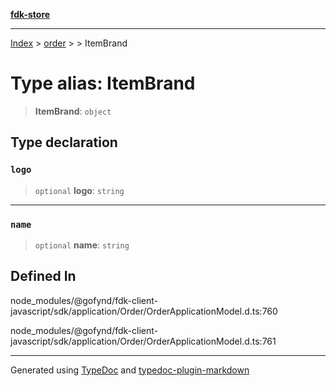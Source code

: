 [**fdk-store**](../../../README.md)
***

[Index](../../../API.md) > [order](../../README.md) > [<internal>](../README.md) > ItemBrand

# Type alias: ItemBrand

> **ItemBrand**: `object`

## Type declaration

### `logo`

> `optional` **logo**: `string`

***

### `name`

> `optional` **name**: `string`

## Defined In

node\_modules/@gofynd/fdk-client-javascript/sdk/application/Order/OrderApplicationModel.d.ts:760

node\_modules/@gofynd/fdk-client-javascript/sdk/application/Order/OrderApplicationModel.d.ts:761

***
Generated using [TypeDoc](https://typedoc.org/) and [typedoc-plugin-markdown](https://www.npmjs.com/package/typedoc-plugin-markdown)
